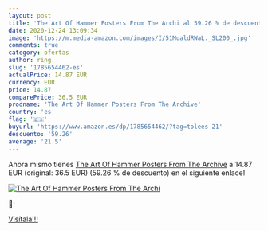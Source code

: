 ```yaml
---
layout: post
title: 'The Art Of Hammer Posters From The Archi al 59.26 % de descuento'
date: 2020-12-24 13:09:34
image: 'https://m.media-amazon.com/images/I/51MualdRWaL._SL200_.jpg'
comments: true
category: ofertas
author: ring
slug: '1785654462-es'
actualPrice: 14.87 EUR
currency: EUR
price: 14.87
comparePrice: 36.5 EUR
prodname: 'The Art Of Hammer Posters From The Archive'
country: 'es'
flag: '🇪🇸'
buyurl: 'https://www.amazon.es/dp/1785654462/?tag=tolees-21'
descuento: '59.26'
average: '21.5'
---
```


Ahora mismo tienes [The Art Of Hammer Posters From The Archive](https://www.amazon.es/dp/1785654462/?tag=tolees-21) a 14.87 EUR (original: 36.5 EUR) (59.26 %  de descuento) en el siguiente enlace!

[![The Art Of Hammer Posters From The Archi](https://m.media-amazon.com/images/I/51MualdRWaL._SL200_.jpg)](https://www.amazon.es/dp/1785654462/?tag=tolees-21)

🔎:


[Visítala!!!](https://www.amazon.es/dp/1785654462/?tag=tolees-21)
